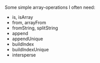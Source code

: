 Some simple array-operations I often need:

- is, isArray
- from, arrayFrom
- fromString, splitString
- append
- appendUnique
- buildIndex
- buildIndexUnique
- intersperse
